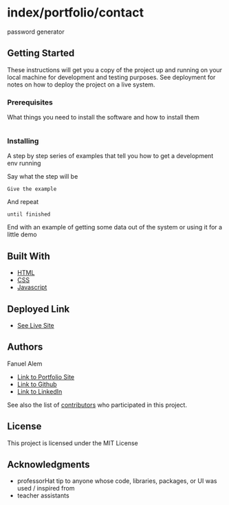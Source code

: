 # index/portfolio/contact

password generator
## Getting Started

These instructions will get you a copy of the project up and running on your local machine for development and testing purposes. See deployment for notes on how to deploy the project on a live system.

### Prerequisites

What things you need to install the software and how to install them

```

```

### Installing

A step by step series of examples that tell you how to get a development env running

Say what the step will be

```
Give the example
```

And repeat

```
until finished
```

End with an example of getting some data out of the system or using it for a little demo


## Built With

* [HTML](https://developer.mozilla.org/en-US/docs/Web/HTML)
* [CSS](https://developer.mozilla.org/en-US/docs/Web/CSS)
* [Javascript](https://developer.mozilla.org/en-US/docs/Web/JavaScript)

## Deployed Link

* [See Live Site](#)


## Authors

Fanuel Alem 

- [Link to Portfolio Site](#)
- [Link to Github](https://github.com/fanuelalem/basic-portfolio-new)
- [Link to LinkedIn](https://www.linkedin.com/in/fanuel-alem-12991b32/)

See also the list of [contributors](https://github.com/your/project/contributors) who participated in this project.

## License

This project is licensed under the MIT License 

## Acknowledgments

* professorHat tip to anyone whose code, libraries, packages, or UI was used  / inspired from
* teacher assistants